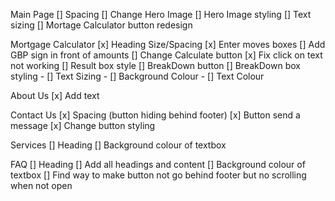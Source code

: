Main Page
[] Spacing
[] Change Hero Image 
[] Hero Image styling
[] Text sizing
[] Mortage Calculator button redesign

Mortgage Calculator
[x] Heading Size/Spacing
[x] Enter moves boxes
[] Add GBP sign in front of amounts
[] Change Calculate button
[x] Fix click on text not working
[] Result box style
[] BreakDown button
[] BreakDown box styling
    - [] Text Sizing
    - [] Background Colour
    - [] Text Colour

About Us
[x] Add text

Contact Us
[x] Spacing (button hiding behind footer)
[x] Button send a message
[x] Change button styling

Services
[] Heading
[] Background colour of textbox

FAQ
[] Heading
[] Add all headings and content
[] Background colour of textbox
[] Find way to make button not go behind footer but no scrolling when not open

